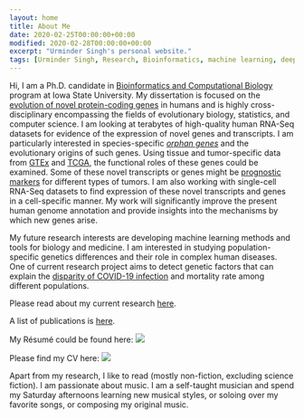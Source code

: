 ```yaml
---
layout: home
title: About Me
date: 2020-02-25T00:00:00+00:00
modified: 2020-02-28T00:00:00+00:00
excerpt: "Urminder Singh's personal website."
tags: [Urminder Singh, Research, Bioinformatics, machine learning, deep learning, evolutionary biology, home]
---
```

 

Hi, I am a Ph.D. candidate in [Bioinformatics and Computational Biology](https://www.bcb.iastate.edu/) program at Iowa State University.
My dissertation is focused on the [evolution of novel protein-coding genes](https://www.nature.com/articles/d41586-019-03061-x) in humans and is highly cross-disciplinary 
encompassing the fields of evolutionary biology, statistics, and computer science.
I am looking at terabytes of high-quality human RNA-Seq datasets for evidence of the expression of novel genes and transcripts.
I am particularly interested in species-specific [*orphan genes*](https://en.wikipedia.org/wiki/Orphan_gene) and the evolutionary origins of such genes.
Using tissue and tumor-specific data from [GTEx](https://gtexportal.org/home/) and [TCGA](https://portal.gdc.cancer.gov), the functional roles of these genes could be examined.
Some of these novel transcripts or genes might be [prognostic markers](https://www.nytimes.com/2014/04/29/science/the-continuing-evolution-of-genes.html) for different types of tumors.
I am also working with single-cell RNA-Seq datasets to find expression of these novel transcripts and genes in a cell-specific manner.
My work will significantly improve the present human genome annotation and provide insights into the mechanisms by which new genes arise.

My future research interests are developing machine learning methods and tools for biology and medicine.
I am interested in studying population-specific genetics differences and their role in complex human diseases.
One of current research project aims to detect genetic factors that can explain the [disparity of COVID-19 infection](https://www.sciencedaily.com/releases/2020/09/200922144325.htm) and mortality rate among different populations.

Please read about my current research [here](https://urmi-21.github.io/research/).

A list of publications is [here](https://urmi-21.github.io/publications/).

My Résumé could be found here: [<img src="https://img.shields.io/badge/pdf-gray?style=flat&logo=Adobe-Acrobat-Reader"/>]()

Please find my CV here: [<img src="https://img.shields.io/badge/pdf-gray?style=flat&logo=Adobe-Acrobat-Reader"/>]()

Apart from my research, I like to read (mostly non-fiction, excluding science fiction).
I am passionate about music. I am a self-taught musician and spend my Saturday afternoons learning new musical styles, or soloing over my favorite songs, or composing my original music.



 





